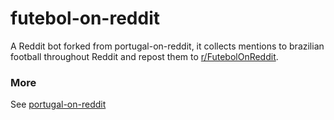 # futebol-on-reddit
A Reddit bot forked from portugal-on-reddit, it collects mentions to brazilian football throughout Reddit and repost them to [r/FutebolOnReddit](https://www.reddit.com/r/FutebolOnReddit/).

### More 
See [portugal-on-reddit](https://github.com/jAniceto/portugal-on-reddit)
